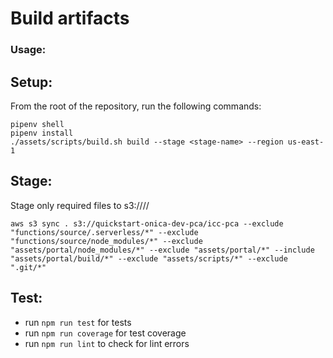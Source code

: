 # Build artifacts

### Usage:

Setup:
---
From the root of the repository, run the following commands:

```
pipenv shell
pipenv install
./assets/scripts/build.sh build --stage <stage-name> --region us-east-1
```

Stage: 
---
Stage only required files to s3://<bucketname>/<keyprefix>/

```
aws s3 sync . s3://quickstart-onica-dev-pca/icc-pca --exclude "functions/source/.serverless/*" --exclude "functions/source/node_modules/*" --exclude "assets/portal/node_modules/*" --exclude "assets/portal/*" --include "assets/portal/build/*" --exclude "assets/scripts/*" --exclude ".git/*"
```

Test:
---
  - run `npm run test` for tests
  - run `npm run coverage` for test coverage
  - run `npm run lint` to check for lint errors



